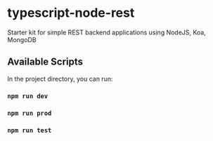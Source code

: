 # typescript-node-rest
Starter kit for simple REST backend applications using NodeJS, Koa, MongoDB

## Available Scripts

In the project directory, you can run:

### `npm run dev`

### `npm run prod`

### `npm run test`
